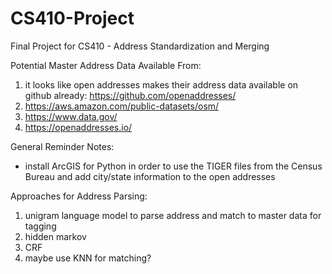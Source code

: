 # CS410-Project
Final Project for CS410 - Address Standardization and Merging

Potential Master Address Data Available From:
1. it looks like open addresses makes their address data available on github already: https://github.com/openaddresses/
2. https://aws.amazon.com/public-datasets/osm/
3. https://www.data.gov/
4. https://openaddresses.io/

General Reminder Notes:
- install ArcGIS for Python in order to use the TIGER files from the Census Bureau and add city/state information to the open addresses

Approaches for Address Parsing:
1. unigram language model to parse address and match to master data for tagging
2. hidden markov
3. CRF
4. maybe use KNN for matching?
